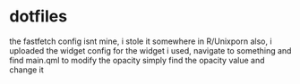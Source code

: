 # dotfiles
the fastfetch config isnt mine, i stole it somewhere in R/Unixporn
also, i uploaded the widget config for the widget i used,
navigate to something and find main.qml
to modify the opacity simply find the opacity value and change it
